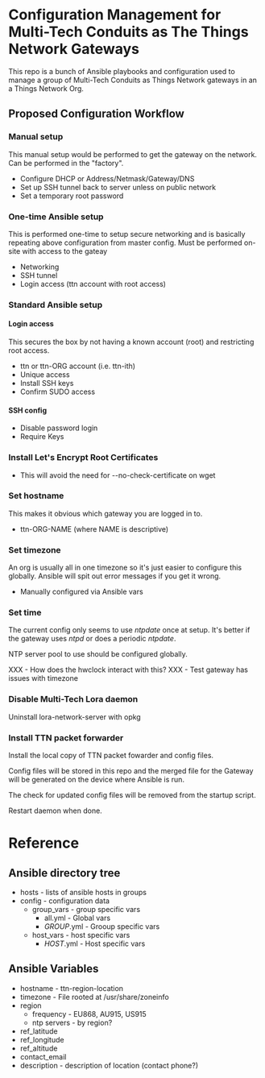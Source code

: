# Configuration Management for Multi-Tech Conduits as The Things Network Gateways

This repo is a bunch of Ansible playbooks and configuration used to
manage a group of Multi-Tech Conduits as Things Network gateways in an
a Things Network Org.

## Proposed Configuration Workflow
### Manual setup
This manual setup would be performed to get the gateway on the
network.  Can be performed in the "factory".
+ Configure DHCP or Address/Netmask/Gateway/DNS
+ Set up SSH tunnel back to server unless on public network
+ Set a temporary root password
### One-time Ansible setup
This is performed one-time to setup secure networking and is basically
repeating above configuration from master config.  Must be performed
on-site with access to the gateay
+ Networking
+ SSH tunnel
+ Login access (ttn account with root access)
### Standard Ansible setup
#### Login access
This secures the box by not having a known account (root) and
restricting root access.
+ ttn or ttn-ORG account (i.e. ttn-ith)
+ Unique access
+ Install SSH keys
+ Confirm SUDO access
#### SSH config
+ Disable password login
+ Require Keys
### Install Let's Encrypt Root Certificates
+ This will avoid the need for --no-check-certificate on wget
### Set hostname
This makes it obvious which gateway you are logged in to.
+ ttn-ORG-NAME (where NAME is descriptive)
### Set timezone
An org is usually all in one timezone so it's just easier to configure
this globally.  Ansible will spit out error messages if you get it wrong.
+ Manually configured via Ansible vars
### Set time
The current config only seems to use *ntpdate* once at setup.  It's
better if the gateway uses *ntpd* or does a periodic *ntpdate*.

NTP server pool to use should be configured globally.

XXX - How does the hwclock interact with this?
XXX - Test gateway has issues with timezone
### Disable Multi-Tech Lora daemon
Uninstall lora-network-server with opkg
### Install TTN packet forwarder
Install the local copy of TTN packet fowarder and config files.

Config files will be stored in this repo and the merged file for the
Gateway will be generated on the device where Ansible is run.

The check for updated config files will be removed from the startup
script.

Restart daemon when done.

# Reference
## Ansible directory tree
+ hosts - lists of ansible hosts in groups
+ config - configuration data
    + group_vars - group specific vars
        + all.yml - Global vars
        + *GROUP*.yml - Grooup specific vars
    + host_vars - host specific vars
	    + *HOST*.yml - Host specific vars

## Ansible Variables
+ hostname - ttn-region-location
+ timezone - File rooted at /usr/share/zoneinfo
+ region
	+ frequency - EU868, AU915, US915
	+ ntp servers - by region?
+ ref_latitude
+ ref_longitude
+ ref_altitude
+ contact_email
+ description - description of location (contact phone?)
